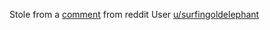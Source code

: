 Stole from a [comment](https://www.reddit.com/r/PowerShell/comments/166aumk/comment/jyizy2j/?context=3) from reddit User [u/surfingoldelephant](https://www.reddit.com/user/surfingoldelephant/)
